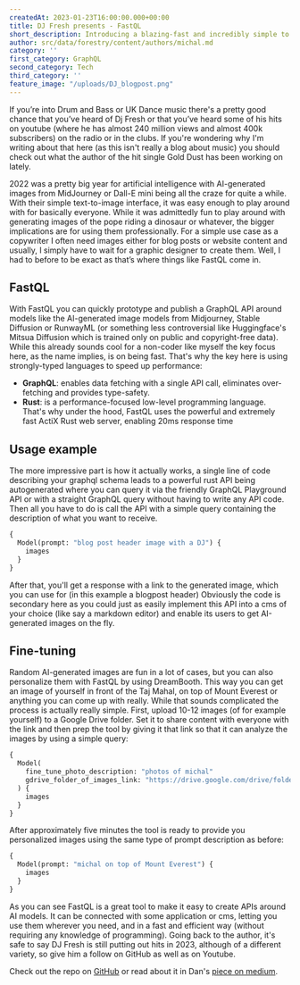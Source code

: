 ```yaml
---
createdAt: 2023-01-23T16:00:00.000+00:00
title: DJ Fresh presents - FastQL
short_description: Introducing a blazing-fast and incredibly simple to use API for getting AI-generated images. 
author: src/data/forestry/content/authors/michal.md
category: ''
first_category: GraphQL
second_category: Tech
third_category: ''
feature_image: "/uploads/DJ_blogpost.png" 
---
```


If you’re into Drum and Bass or UK Dance music there's a pretty good chance that you’ve heard of Dj Fresh or that you’ve heard some of his hits on youtube (where he has almost 240 million views and almost 400k subscribers) on the radio or in the clubs. If you're wondering why I'm writing about that here (as this isn't really a blog about music) you should check out what the author of the hit single Gold Dust has been working on lately.

2022 was a pretty big year for artificial intelligence with AI-generated images from MidJourney or Dall-E mini being all the craze for quite a while. With their simple text-to-image interface, it was easy enough to play around with for basically everyone. While it was admittedly fun to play around with generating images of the pope riding a dinosaur or whatever, the bigger implications are for using them professionally. For a simple use case as a copywriter I often need images either for blog posts or website content and usually, I simply have to wait for a graphic designer to create them. Well, I had to before to be exact as that’s where things like FastQL come in.

## FastQL

With FastQL you can quickly prototype and publish a GraphQL API around models like the AI-generated image models from Midjourney, Stable Diffusion or RunwayML (or something less controversial like Huggingface's Mitsua Diffusion which is trained only on public and copyright-free data). While this already sounds cool for a non-coder like myself the key focus here, as the name implies, is on being fast. That's why the key here is using strongly-typed languages to speed up performance:

- **GraphQL**: enables data fetching with a single API call, eliminates over-fetching and provides type-safety.
- **Rust**: is a performance-focused low-level programming language. That's why under the hood, FastQL uses the powerful and extremely fast ActiX Rust web server, enabling 20ms response time


## Usage example
The more impressive part is how it actually works, a single line of code describing your graphql schema leads to a powerful rust API being autogenerated where you can query it via the friendly GraphQL Playground API or with a straight GraphQL query without having to write any API code. Then all you have to do is call the API with a simple query containing the description of what you want to receive. 

```graphql
{
  Model(prompt: "blog post header image with a DJ") {
    images
  }
}
```
After that, you'll get a response with a link to the generated image, which you can use for (in this example a blogpost header) Obviously the code is secondary here as you could just as easily implement this API into a cms of your choice (like say a markdown editor) and enable its users to get AI-generated images on the fly.

## Fine-tuning

Random AI-generated images are fun in a lot of cases, but you can also personalize them with FastQL by using DreamBooth. This way you can get an image of yourself in front of the Taj Mahal, on top of Mount Everest or anything you can come up with really. While that sounds complicated the process is actually really simple. First, upload 10-12 images (of for example yourself) to a Google Drive folder. Set it to share content with everyone with the link and then prep the tool by giving it that link so that it can analyze the images by using a simple query:

```graphql
{
  Model(
    fine_tune_photo_description: "photos of michal"
    gdrive_folder_of_images_link: "https://drive.google.com/drive/folders/example"
  ) {
    images
  }
}
```
After approximately five minutes the tool is ready to provide you personalized images using the same type of prompt description as before:


```graphql
{
  Model(prompt: "michal on top of Mount Everest") {
    images
  }
}
```

As you can see FastQL is a great tool to make it easy to create APIs around AI models. It can be connected with some application or cms, letting you use them wherever you need, and in a fast and efficient way (without requiring any knowledge of programming). Going back to the author, it's safe to say DJ Fresh is still putting out hits in 2023, although of a different variety, so give him a follow on GitHub as well as on Youtube.

Check out the repo on [GitHub](https://github.com/happy-machine/FastQL) or read about it in Dan's [piece on medium](https://medium.com/@thisisdjfresh/introducing-fastql-the-python-package-for-rapid-prototyping-and-sharing-of-machine-learning-models-54863236dbaf). 


